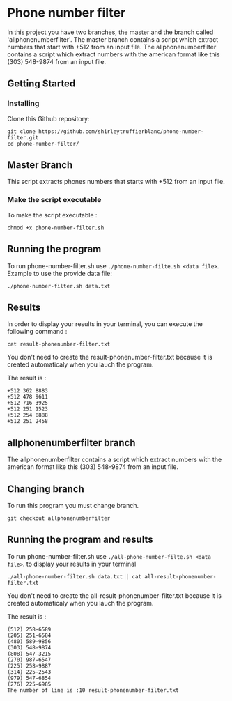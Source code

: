 # Phone number filter
 
 In this project you have two branches, the master and the branch called 'allphonenumberfilter'.
 The master branch contains a script which extract numbers that start with +512 from an input file.
 The allphonenumberfilter contains a script which extract numbers with the american format like this (303) 548-9874 from an  input file.
 
## Getting Started

### Installing

Clone this Github repository:

```
git clone https://github.com/shirleytruffierblanc/phone-number-filter.git
cd phone-number-filter/
``` 

## Master Branch
This script extracts phones numbers that starts with +512 from an input file.

### Make the script executable

To make the script executable :

```
chmod +x phone-number-filter.sh
```

## Running the program

To run phone-number-filter.sh use `./phone-number-filte.sh <data file>`. Example to use the provide data file:
```
./phone-number-filter.sh data.txt
```

## Results

In order to display your results in your terminal, you can execute the following command :

```
cat result-phonenumber-filter.txt
```
You don't need to create the result-phonenumber-filter.txt because it is created automaticaly when you lauch the program. 

The result is :
```
+512 362 8883
+512 478 9611
+512 716 3925
+512 251 1523
+512 254 8888
+512 251 2458
```



## allphonenumberfilter branch
 The allphonenumberfilter contains a script which extract numbers with the american format like this (303) 548-9874 from an input file.

## Changing branch
To run this program you must change branch.
 ```
 git checkout allphonenumberfilter
 ```
 
 ## Running the program and results
 
To run phone-number-filter.sh use `./all-phone-number-filte.sh <data file>`. to display your results in your terminal
```
./all-phone-number-filter.sh data.txt | cat all-result-phonenumber-filter.txt
```
You don't need to create the all-result-phonenumber-filter.txt because it is created automaticaly when you lauch the program. 

The result is :
```
(512) 258-6589
(205) 251-6584
(480) 589-9856
(303) 548-9874
(808) 547-3215
(270) 987-6547
(225) 258-9887
(314) 225-2543
(979) 547-6854
(276) 225-6985
The number of line is :10 result-phonenumber-filter.txt

```
 
 
 
 

